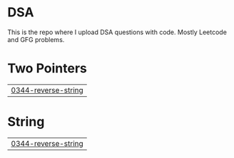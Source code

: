 # DSA
This is the repo where I upload DSA questions with code. Mostly Leetcode and GFG problems.


# Two Pointers
|  |
| ------- |
| [0344-reverse-string](https://github.com/ha-rahman/DSA-Problems/tree/master/0344-reverse-string) |
# String
|  |
| ------- |
| [0344-reverse-string](https://github.com/ha-rahman/DSA-Problems/tree/master/0344-reverse-string) |